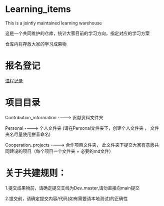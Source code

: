 # Learning_items

This is a jointly maintained learning warehouse   

这是一个共同维护的仓库，统计大家目前的学习方向，指定对应的学习方案

仓库内将存放大家的学习成果物

# 报名登记
[进程记录](https://shimo.im/file-invite/gc3hFp8394GuddfCWNMoFR8Wwpv16/)

# 项目目录

Contribution_information ----> 贡献资料文件夹

Personal  ----> 个人文件夹 (请在Personal文件夹下，创建个人文件夹 ， 文件夹名尽量使用拼音命名)

Cooperation_projects  ----> 合作项目文件夹， 此文件夹下提交大家有意愿共同建设的项目（每个项目一个文件夹 + 必要的md文件）

# 关于共建规则：  

1.提交成果物前，请确定提交支线为Dev_master,请勿直接向main提交

2.提交前，请确定提交内容/代码(如有需要请本地测试)的正确性


